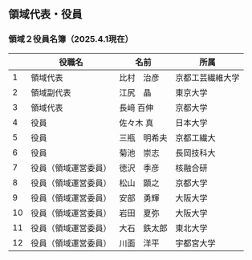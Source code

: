 ## 領域代表・役員
 

### 領域２役員名簿（2025.4.1現在）

| 　 | 役職名 | 名前 | 所属 |
| ---- | ---- | ---- | ---- |
| 1 | 領域代表 | 比村　治彦 | 京都工芸繊維大学 |
| 2 | 領域副代表 | 江尻　晶 | 東京大学 |
| 3 | 領域代表 | 長﨑 百伸 | 京都大学 |
| 4 | 役員 | 佐々木 真 | 日本大学 |
| 5 | 役員 | 三瓶　明希夫 | 京都工繊大 |
| 6 | 役員 | 菊池　崇志 | 長岡技科大 |
| 7 | 役員（領域運営委員） | 徳沢　季彦 | 核融合研 |
| 8 | 役員（領域運営委員） | 松山　顕之 | 京都大学 |
| 9 | 役員（領域運営委員） | 安部　勇輝 | 大阪大学 |
| 10 | 役員（領域運営委員） | 岩田　夏弥 | 大阪大学 |
| 11 | 役員（領域運営委員） | 大石　鉄太郎 | 東北大学 |
| 12 | 役員（領域運営委員） | 川面　洋平 | 宇都宮大学 |
